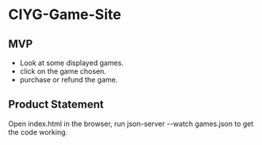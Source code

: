 # CIYG-Game-Site

## MVP

* Look at some displayed games. 
* click on the game chosen.
* purchase or refund the game.
## Product Statement
Open index.html in the browser, run json-server --watch games.json to get
the code working.
